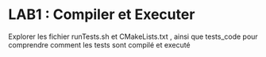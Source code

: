 # LAB1 : Compiler et Executer

Explorer les fichier runTests.sh et CMakeLists.txt , ainsi que tests_code pour comprendre comment les tests sont compilé et executé